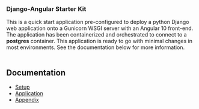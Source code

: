 ### Django-Angular Starter Kit

This is a quick start application pre-configured to deploy a python Django web application onto a Gunicorn WSGI server with an Angular 10 front-end. The application has been containerized and orchestrated to connect to a <b>postgres</b> container. This application is ready to go with minimal changes in most environments. See the documentation below for more information. <br><br>

## Documentation

- [Setup](docs/SETUP.md)<br>
- [Application](docs/APPLICATION.md)<br>
- [Appendix](docs/APPENDIX.md)